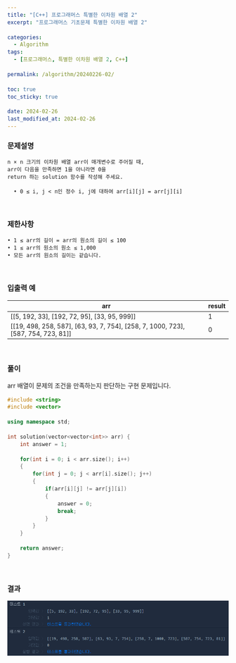 ```yaml
---
title: "[C++] 프로그래머스 특별한 이차원 배열 2"
excerpt: "프로그래머스 기초문제 특별한 이차원 배열 2"

categories:
  - Algorithm
tags:
  - [프로그래머스, 특별한 이차원 배열 2, C++]

permalink: /algorithm/20240226-02/

toc: true
toc_sticky: true

date: 2024-02-26
last_modified_at: 2024-02-26
---
```


### 문제설명

    n × n 크기의 이차원 배열 arr이 매개변수로 주어질 때,
    arr이 다음을 만족하면 1을 아니라면 0을
    return 하는 solution 함수를 작성해 주세요.

      • 0 ≤ i, j < n인 정수 i, j에 대하여 arr[i][j] = arr[j][i]

<br/>

### 제한사항

    • 1 ≤ arr의 길이 = arr의 원소의 길이 ≤ 100
    • 1 ≤ arr의 원소의 원소 ≤ 1,000
    • 모든 arr의 원소의 길이는 같습니다.

<br/>

### 입출력 예

|arr|result|
|-------------|---|
|[[5, 192, 33], [192, 72, 95], [33, 95, 999]]|1|
|[[19, 498, 258, 587], [63, 93, 7, 754], [258, 7, 1000, 723], [587, 754, 723, 81]]|0|

<br/>

### 풀이

arr 배열이 문제의 조건을 만족하는지 판단하는 구현 문제입니다.

```cpp
#include <string>
#include <vector>

using namespace std;

int solution(vector<vector<int>> arr) {
    int answer = 1;
    
    for(int i = 0; i < arr.size(); i++)
    {
        for(int j = 0; j < arr[i].size(); j++)
        {
            if(arr[i][j] != arr[j][i])
            {
                answer = 0;
                break;
            }
        }
    }
    
    return answer;
}
```

<br/>

### 결과
![코드 실행결과](/assets/images/posts_img/20240226-02/001.png "코드 실행결과")

<script async src="https://pagead2.googlesyndication.com/pagead/js/adsbygoogle.js?client=ca-pub-9590884639502637"
     crossorigin="anonymous"></script>
<!-- devlogbase_01 -->
<ins class="adsbygoogle"
     style="display:block"
     data-ad-client="ca-pub-9590884639502637"
     data-ad-slot="4742297382"
     data-ad-format="auto"
     data-full-width-responsive="true"></ins>
<script>
     (adsbygoogle = window.adsbygoogle || []).push({});
</script>
